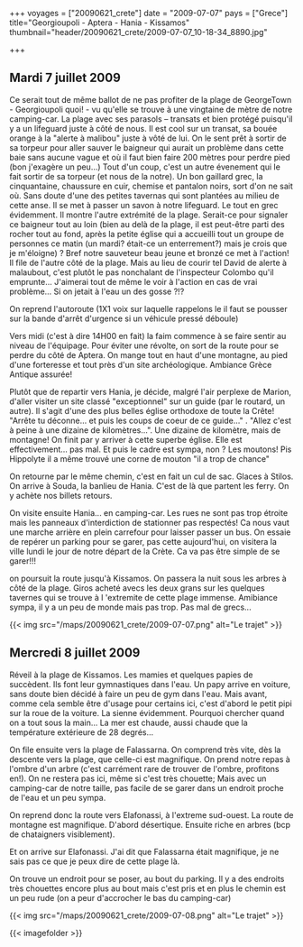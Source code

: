 +++
voyages = ["20090621_crete"]
date = "2009-07-07"
pays = ["Grece"]
title="Georgioupoli  - Aptera - Hania - Kissamos"
thumbnail="header/20090621_crete/2009-07-07_10-18-34_8890.jpg"

+++


## Mardi 7 juillet 2009

Ce serait tout de même ballot de ne pas profiter de la plage de GeorgeTown -  Georgioupoli quoi! - vu qu'elle se trouve à une vingtaine de mètre de notre camping-car. La plage avec ses parasols – transats et bien protégé puisqu'il y a un lifeguard juste à côté de nous. Il est cool sur un transat, sa bouée orange à la "alerte à malibou" juste à vôté de lui. On le sent prêt à sortir de sa torpeur pour aller sauver le baigneur qui aurait un problème dans cette baie sans aucune vague et où il faut bien faire 200 mètres pour perdre pied (bon j'exagère un peu...) Tout d'un coup, c'est un autre évenement qui le fait sortir de sa torpeur (et nous de la notre). Un bon gaillard grec, la cinquantaine, chaussure en cuir, chemise et pantalon noirs, sort d'on ne sait où. Sans doute d'une des petites tavernas qui sont plantées au milieu de cette anse. Il se met à passer un savon à notre lifeguard. Le tout en grec évidemment. Il montre l'autre extrémité de la plage. Serait-ce pour signaler ce baigneur tout au loin (bien au delà de la plage, il est peut-être parti des rocher tout au fond, après la petite église qui a accueilli tout un groupe de personnes ce matin (un mardi? était-ce un enterrement?) mais je crois que je m'éloigne) ? Bref notre sauveteur beau jeune et bronzé ce met à l'action! Il file de l'autre côté de la plage. Mais au lieu de courir tel David de alerte à malaubout, c'est plutôt le pas nonchalant de l'inspecteur Colombo qu'il emprunte... J'aimerai tout de même le voir à l'action en cas de vrai problème... Si on jetait à l'eau un des gosse ?!?

On reprend l'autoroute (1X1 voix sur laquelle rappelons le il faut se pousser sur la bande d'arrêt d'urgence si un véhicule pressé déboule)

Vers midi (c'est à dire 14H00 en fait) la faim commence à se faire sentir au niveau de l'équipage. Pour éviter une révolte, on sort de la route pour se perdre du côté de Aptera. On mange tout en haut d'une montagne, au pied d'une forteresse et tout près d'un site archéologique. Ambiance Grèce Antique assurée!

Plutôt que de repartir vers Hania, je décide, malgré l'air perplexe de Marion, d'aller visiter un site classé "exceptionnel" sur un guide (par le routard, un autre). Il s'agit d'une des plus belles église orthodoxe de toute la Crête! "Arrête tu déconne... et puis les coups de coeur de ce guide..." . "Allez c'est à peine à une dizaine de kilomètres...". Une dizaine de kilomètre, mais de montagne! On finit par y arriver à cette superbe église. Elle est effectivement... pas mal. Et puis le cadre est sympa, non ? Les moutons! Pis Hippolyte il a même trouvé une corne de mouton "il a trop de chance"

On retourne par le même chemin, c'est en fait un cul de sac. Glaces à Stilos. On arrive à Souda, la banlieu de Hania. C'est de là que partent les ferry. On y achète nos billets retours.

On visite ensuite Hania... en camping-car. Les rues ne sont pas trop étroite mais les panneaux d'interdiction de stationner pas respectés! Ca nous vaut une marche arrière en plein carrefour pour laisser passer un bus. On essaie de repérer un parking pour se garer, pas cette aujourd'hui, on visitera la ville lundi le jour de notre départ de la Crète. Ca va pas être simple de se garer!!!

on poursuit la route jusqu'à Kissamos. On passera la nuit sous les arbres à côté de la plage. Giros acheté avecs les deux grans sur les quelques tavernes qui se trouve à l 'extremite de cette plage immense. Amibiance sympa, il y a un peu de monde mais pas trop. Pas mal de grecs...

{{< img src="/maps/20090621_crete/2009-07-07.png" alt="Le trajet" >}}



## Mercredi 8 juillet 2009

Réveil à la plage de Kissamos. Les mamies et quelques papies de succèdent. Ils font leur gymnastiques dans l'eau. Un papy arrive en voiture, sans doute bien décidé à faire un peu de gym dans l'eau. Mais avant, comme cela semble être d'usage pour certains ici, c'est d'abord le petit pipi sur la roue de la voiture. La sienne évidemment. Pourquoi chercher quand on a tout sous la main...
La mer est chaude, aussi chaude que la température extérieure de 28 degrés...

On file ensuite vers la plage de Falassarna. On comprend très vite, dès la descente vers la plage, que celle-ci est magnifique. On prend notre repas à l'ombre d'un arbre (c'est carrément rare de trouver de l'ombre, profitons en!). On ne restera pas ici, même si c'est très chouette; Mais avec un camping-car de notre taille, pas facile de se garer dans un endroit proche de l'eau et un peu sympa.

On reprend donc la route vers Elafonassi, à l'extreme sud-ouest. La route de montagne est magnifique. D'abord désertique. Ensuite riche en arbres (bcp de chataigners visiblement).

Et on arrive sur Elafonassi. J'ai dit que  Falassarna était magnifique, je ne sais pas ce que je peux dire de cette plage là.

On trouve un endroit pour se poser, au bout du parking. Il y a des endroits très chouettes encore plus au bout mais c'est pris et en plus le chemin est un peu rude (on a peur d'accrocher le bas du camping-car)

{{< img src="/maps/20090621_crete/2009-07-08.png" alt="Le trajet" >}}

{{< imagefolder  >}}

